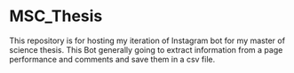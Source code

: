 # MSC_Thesis
This repository is for hosting my iteration of Instagram bot for my master of science thesis. This Bot generally going to extract information from a page performance and comments and save them in a csv file.
